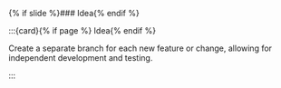 {% if slide %}### Idea{% endif %}

:::{card}{% if page %} Idea{% endif %}

Create a separate branch for each new feature or change, allowing for independent development and testing.

:::
